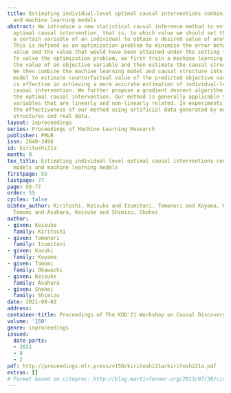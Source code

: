 ```yaml
---
title: Estimating individual-level optimal causal interventions combining causal models
  and machine learning models
abstract: We introduce a new statistical causal inference method to estimate individual-level
  optimal causal intervention, that is, to which value we should set the value of
  a certain variable of an individual to obtain a desired value of another variable.
  This is defined as an optimization problem to minimize the error between a desired
  value and the value that would have been attained under the setting for the individual.
  To solve the optimization problem, we first train a machine learning model to predict
  the value of an objective variable and then estimate the causal structure of variables.
  We then combine the machine learning model and causal structure into a single causal
  model to estimate counterfactual value of the predicted objective variable. This
  is effective in achieving a more accurate estimation of individual-level optimal
  causal intervention. We further propose a gradient descent algorithm to compute
  the optimal causal intervention. Our method is generally applicable to continuous
  variables that are linearly and non-linearly related. In experiments, we evaluate
  the effectiveness of our method using artificial data generated by non-linear causal
  structures and real data.
layout: inproceedings
series: Proceedings of Machine Learning Research
publisher: PMLR
issn: 2640-3498
id: kiritoshi21a
month: 0
tex_title: Estimating individual-level optimal causal interventions combining causal
  models and machine learning models
firstpage: 55
lastpage: 77
page: 55-77
order: 55
cycles: false
bibtex_author: Kiritoshi, Keisuke and Izumitani, Tomonori and Koyama, Kazuki and Okawachi,
  Tomomi and Asahara, Keisuke and Shimizu, Shohei
author:
- given: Keisuke
  family: Kiritoshi
- given: Tomonori
  family: Izumitani
- given: Kazuki
  family: Koyama
- given: Tomomi
  family: Okawachi
- given: Keisuke
  family: Asahara
- given: Shohei
  family: Shimizu
date: 2021-08-02
address:
container-title: Proceedings of The KDD'21 Workshop on Causal Discovery
volume: '150'
genre: inproceedings
issued:
  date-parts:
  - 2021
  - 8
  - 2
pdf: http://proceedings.mlr.press/v150/kiritoshi21a/kiritoshi21a.pdf
extras: []
# Format based on citeproc: http://blog.martinfenner.org/2013/07/30/citeproc-yaml-for-bibliographies/
---
```

